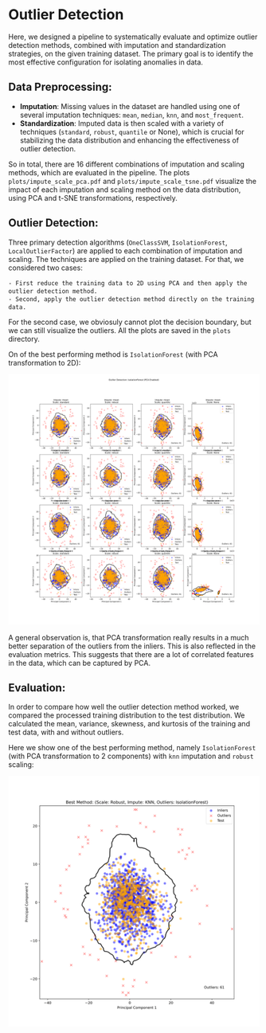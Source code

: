 # Outlier Detection

Here, we designed a pipeline to systematically evaluate and optimize outlier detection methods, combined with imputation and standardization strategies, on the given training dataset. The primary goal is to identify the most effective configuration for isolating anomalies in data.

## **Data Preprocessing**:

- **Imputation**: Missing values in the dataset are handled using one of several imputation techniques: `mean`, `median`, `knn`, and `most_frequent`.
- **Standardization**: Imputed data is then scaled with a variety of techniques (`standard`, `robust`, `quantile` or None), which is crucial for stabilizing the data distribution and enhancing the effectiveness of outlier detection.

So in total, there are 16 different combinations of imputation and scaling methods, which are evaluated in the pipeline. The plots `plots/impute_scale_pca.pdf` and `plots/impute_scale_tsne.pdf` visualize the impact of each imputation and scaling method on the data distribution, using PCA and t-SNE transformations, respectively.

## **Outlier Detection**:

Three primary detection algorithms (`OneClassSVM`, `IsolationForest`, `LocalOutlierFactor`) are applied to each combination of imputation and scaling. The techniques are applied on the training dataset. For that, we considered two cases:

    - First reduce the training data to 2D using PCA and then apply the outlier detection method.
    - Second, apply the outlier detection method directly on the training data.

For the second case, we obviosuly cannot plot the decision boundary, but we can still visualize the outliers. All the plots are saved in the `plots` directory.

On of the best performing method is `IsolationForest` (with PCA transformation to 2D):

![alt text](plots/impute_scale_pca_outliers_IsolationForest_with_pca.png)

A general observation is, that PCA transformation really results in a much better separation of the outliers from the inliers. This is also reflected in the evaluation metrics. This suggests that there are a lot of correlated features in the data, which can be captured by PCA.

## **Evaluation**:

In order to compare how well the outlier detection method worked, we compared the processed training distribution to the test distribution. We calculated the mean, variance, skewness, and kurtosis of the training and test data, with and without outliers.

Here we show one of the best performing method, namely `IsolationForest` (with PCA transformation to 2 components) with `knn` imputation and `robust` scaling:

![alt text](plots/best_method.png)
